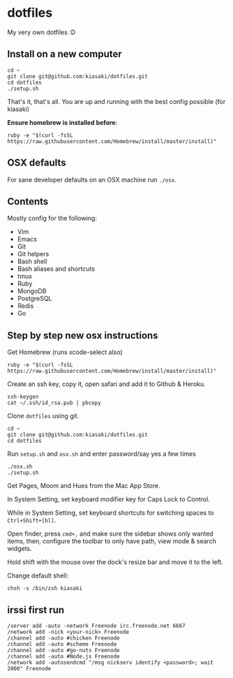 dotfiles
========

My very own dotfiles :D

## Install on a new computer

```
cd ~
git clone git@github.com:kiasaki/dotfiles.git
cd dotfiles
./setup.sh
```

That's it, that's all. You are up and running with the best config possible (for kiasaki)

**Ensure homebrew is installed before**:

```
ruby -e "$(curl -fsSL https://raw.githubusercontent.com/Homebrew/install/master/install)"
```

## OSX defaults

For sane developer defaults on an OSX machine run `./osx`.

## Contents

Mostly config for the following:

- Vim
- Emacs
- Git
- Git helpers
- Bash shell
- Bash aliases and shortcuts
- tmux
- Ruby
- MongoDB
- PostgreSQL
- Redis
- Go

## Step by step new osx instructions

Get Homebrew (runs xcode-select also)

```
ruby -e "$(curl -fsSL https://raw.githubusercontent.com/Homebrew/install/master/install)"
```

Create an ssh key, copy it, open safari and add it to Github & Heroku.

```
ssh-keygen
cat ~/.ssh/id_rsa.pub | pbcopy
```

Clone `dotfiles` using git.

```
cd ~
git clone git@github.com:kiasaki/dotfiles.git
cd dotfiles
```

Run `setup.sh` and `osx.sh` and enter password/say yes a few times

```
./osx.sh
./setup.sh
```

Get Pages, Moom and Hues from the Mac App Store.

In System Setting, set keyboard modifier key for Caps Lock to Control.

While in System Setting, set keyboard shortcuts for switching spaces to `Ctrl+Shift+[hl]`.

Open finder, press `cmd+,` and make sure the sidebar shows only wanted items, then, configure the toolbar to only have path, view mode & search widgets.

Hold shift with the mouse over the dock's resize bar and move it to the left.

Change default shell:

```
chsh -s /bin/zsh kiasaki
```

## irssi first run

```
/server add -auto -network Freenode irc.freenode.net 6667
/network add -nick <your-nick> Freenode
/channel add -auto #chicken Freenode
/channel add -auto #scheme Freenode
/channel add -auto #go-nuts Freenode
/channel add -auto #Node.js Freenode
/network add -autosendcmd "/msg nickserv identify <password>; wait 2000" Freenode
```
